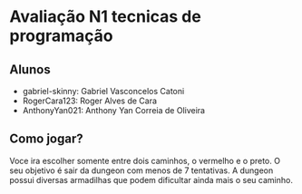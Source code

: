 # Avaliação N1 tecnicas de programação

## Alunos
  
  - gabriel-skinny: Gabriel Vasconcelos Catoni
  - RogerCara123: Roger Alves de Cara
  - AnthonyYan021: Anthony Yan Correia de Oliveira

## Como jogar?

  Voce ira escolher somente entre dois caminhos, o vermelho e o preto. O seu objetivo é sair da dungeon com menos de 7 tentativas. A dungeon possui diversas armadilhas que podem dificultar ainda mais o seu caminho. 
